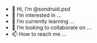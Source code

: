 - 👋 Hi, I’m @sondruid.psd
- 👀 I’m interested in ...
- 🌱 I’m currently learning ...
- 💞️ I’m looking to collaborate on ...
- 📫 How to reach me ...

<!---
saykomania/saykomania is a ✨ special ✨ repository because its `README.md` (this file) appears on your GitHub profile.
You can click the Preview link to take a look at your changes.
--->
